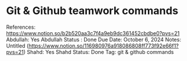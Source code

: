 # Git & Github teamwork commands

References: https://www.notion.so/b2b520aa3c7f4a9eb9dc361452cbdbe0?pvs=21
Abdullah: Yes
Abdullah Status : Done
Due Date: October 6, 2024
Notes: Untitled (https://www.notion.so/116980976a918086808ff773f92e66f1?pvs=21) 
Shahd: Yes
Shahd Status: Done
Tag: git & github commands